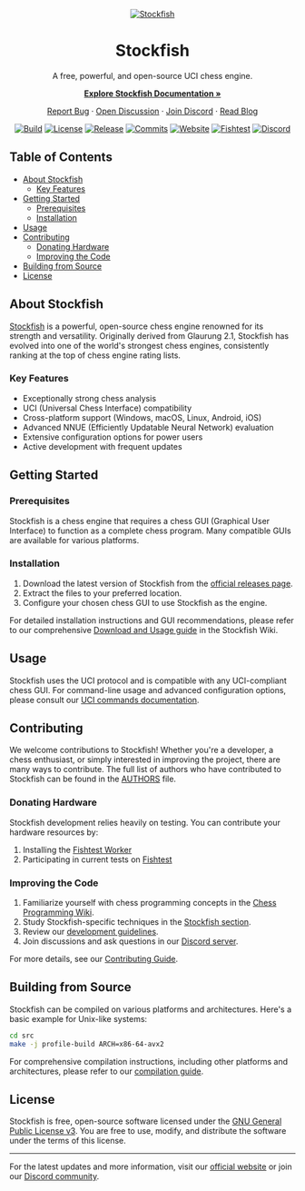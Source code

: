 <div align="center">

  [![Stockfish][stockfish-logo]][website-link]

  # Stockfish

  A free, powerful, and open-source UCI chess engine.
  
  **[Explore Stockfish Documentation »][wiki-link]**
  
  [Report Bug][issue-link] · [Open Discussion][discussions-link] · [Join Discord][discord-link] · [Read Blog][website-blog-link]

  [![Build][build-badge]][build-link]
  [![License][license-badge]][license-link]
  [![Release][release-badge]][release-link]
  [![Commits][commits-badge]][commits-link]
  [![Website][website-badge]][website-link]
  [![Fishtest][fishtest-badge]][fishtest-link]
  [![Discord][discord-badge]][discord-link]

</div>

## Table of Contents

- [About Stockfish](#about-stockfish)
  - [Key Features](#key-features)
- [Getting Started](#getting-started)
  - [Prerequisites](#prerequisites)
  - [Installation](#installation)
- [Usage](#usage)
- [Contributing](#contributing)
  - [Donating Hardware](#donating-hardware)
  - [Improving the Code](#improving-the-code)
- [Building from Source](#building-from-source)
- [License](#license)

## About Stockfish

[Stockfish][website-link] is a powerful, open-source chess engine renowned for its strength and versatility. Originally derived from Glaurung 2.1, Stockfish has evolved into one of the world's strongest chess engines, consistently ranking at the top of chess engine rating lists.

### Key Features

- Exceptionally strong chess analysis
- UCI (Universal Chess Interface) compatibility
- Cross-platform support (Windows, macOS, Linux, Android, iOS)
- Advanced NNUE (Efficiently Updatable Neural Network) evaluation
- Extensive configuration options for power users
- Active development with frequent updates

## Getting Started

### Prerequisites

Stockfish is a chess engine that requires a chess GUI (Graphical User Interface) to function as a complete chess program. Many compatible GUIs are available for various platforms.

### Installation

1. Download the latest version of Stockfish from the [official releases page][release-link].
2. Extract the files to your preferred location.
3. Configure your chosen chess GUI to use Stockfish as the engine.

For detailed installation instructions and GUI recommendations, please refer to our comprehensive [Download and Usage guide][wiki-usage-link] in the Stockfish Wiki.

## Usage

Stockfish uses the UCI protocol and is compatible with any UCI-compliant chess GUI. For command-line usage and advanced configuration options, please consult our [UCI commands documentation][wiki-uci-link].

## Contributing

We welcome contributions to Stockfish! Whether you're a developer, a chess enthusiast, or simply interested in improving the project, there are many ways to contribute. The full list of authors who have contributed to Stockfish can be found in the [AUTHORS][authors-link] file.

### Donating Hardware

Stockfish development relies heavily on testing. You can contribute your hardware resources by:

1. Installing the [Fishtest Worker][worker-link]
2. Participating in current tests on [Fishtest][fishtest-link]

### Improving the Code

1. Familiarize yourself with chess programming concepts in the [Chess Programming Wiki][programming-link].
2. Study Stockfish-specific techniques in the [Stockfish section][programmingsf-link].
3. Review our [development guidelines][guideline-link].
4. Join discussions and ask questions in our [Discord server][discord-link].

For more details, see our [Contributing Guide](CONTRIBUTING.md).

## Building from Source

Stockfish can be compiled on various platforms and architectures. Here's a basic example for Unix-like systems:

```bash
cd src
make -j profile-build ARCH=x86-64-avx2
```

For comprehensive compilation instructions, including other platforms and architectures, please refer to our [compilation guide][wiki-compile-link].

## License

Stockfish is free, open-source software licensed under the [GNU General Public License v3][license-link]. You are free to use, modify, and distribute the software under the terms of this license.

---

For the latest updates and more information, visit our [official website][website-link] or join our [Discord community][discord-link].

[authors-link]:       https://github.com/official-stockfish/Stockfish/blob/master/AUTHORS
[build-link]:         https://github.com/official-stockfish/Stockfish/actions/workflows/stockfish.yml
[commits-link]:       https://github.com/official-stockfish/Stockfish/commits/master
[discord-link]:       https://discord.gg/GWDRS3kU6R
[issue-link]:         https://github.com/official-stockfish/Stockfish/issues/new?assignees=&labels=&template=BUG-REPORT.yml
[discussions-link]:   https://github.com/official-stockfish/Stockfish/discussions/new
[fishtest-link]:      https://tests.stockfishchess.org/tests
[guideline-link]:     https://github.com/official-stockfish/fishtest/wiki/Creating-my-first-test
[license-link]:       https://github.com/official-stockfish/Stockfish/blob/master/Copying.txt
[programming-link]:   https://www.chessprogramming.org/Main_Page
[programmingsf-link]: https://www.chessprogramming.org/Stockfish
[release-link]:       https://github.com/official-stockfish/Stockfish/releases/latest
[stockfish-logo]:     https://stockfishchess.org/images/logo/icon_128x128.png
[website-link]:       https://stockfishchess.org
[website-blog-link]:  https://stockfishchess.org/blog/
[wiki-link]:          https://github.com/official-stockfish/Stockfish/wiki
[wiki-compile-link]:  https://github.com/official-stockfish/Stockfish/wiki/Compiling-from-source
[wiki-uci-link]:      https://github.com/official-stockfish/Stockfish/wiki/UCI-&-Commands
[wiki-usage-link]:    https://github.com/official-stockfish/Stockfish/wiki/Download-and-usage
[worker-link]:        https://github.com/official-stockfish/fishtest/wiki/Running-the-worker

[build-badge]:        https://img.shields.io/github/actions/workflow/status/official-stockfish/Stockfish/stockfish.yml?branch=master&style=for-the-badge&label=stockfish&logo=github
[commits-badge]:      https://img.shields.io/github/commits-since/official-stockfish/Stockfish/latest?style=for-the-badge
[discord-badge]:      https://img.shields.io/discord/435943710472011776?style=for-the-badge&label=discord&logo=Discord
[fishtest-badge]:     https://img.shields.io/website?style=for-the-badge&down_color=red&down_message=Offline&label=Fishtest&up_color=success&up_message=Online&url=https%3A%2F%2Ftests.stockfishchess.org%2Ftests%2Ffinished
[license-badge]:      https://img.shields.io/github/license/official-stockfish/Stockfish?style=for-the-badge&label=license&color=success
[release-badge]:      https://img.shields.io/github/v/release/official-stockfish/Stockfish?style=for-the-badge&label=official%20release
[website-badge]:      https://img.shields.io/website?style=for-the-badge&down_color=red&down_message=Offline&label=website&up_color=success&up_message=Online&url=https%3A%2F%2Fstockfishchess.org
